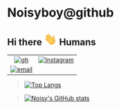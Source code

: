 # Noisyboy@github
## Hi there <img src="https://github.com/noisyboy/noisyboy/blob/main/banner/Hi.gif" width="30px"> Humans

|||
| :--: | :--: |
 |[![gh](https://img.shields.io/badge/platform-Github-informational?style=flat&logo=github&logoColor=green&color=black)](https://github.com/noisyboy)|[![Instagram](https://img.shields.io/badge/platform-Instagram-informational?style=flat&logo=Instagram&logoColor=pink&color=black)](https://instagram.com/_noisyathena)|
[![email](https://img.shields.io/badge/platform-Email-informational?style=flat&logo=Gmail&logoColor=blue&color=black)](mailto:support@noisyboy.cf)|

> [![Top Langs](https://github-readme-stats.vercel.app/api/top-langs/?username=noisyboy&layout=compact)](https://github.com/noisyboy)

> [![Noisy's GitHub stats](https://github-readme-stats.vercel.app/api?username=noisyboy&show_icons=true&theme=tokyonight)](https://noisyboy.cf)

